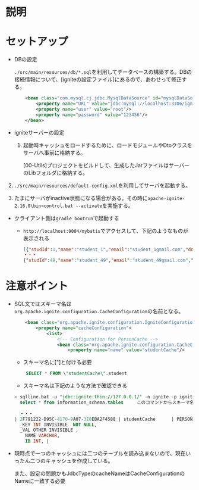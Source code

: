 # 説明

# セットアップ

- DBの設定

  `./src/main/resources/db/*.sql`を利用してデータベースの構築する。DBの接続情報について、[igniteの設定ファイル]にあるので、あわせって修正する。

  ```xml
      <bean class="com.mysql.cj.jdbc.MysqlDataSource" id="mysqlDataSource">
          <property name="URL" value="jdbc:mysql://localhost:3306/ignite-db"/>
          <property name="user" value="root"/>
          <property name="password" value="123456"/>
      </bean>
  ```

- igniteサーバーの設定

  1. 起動時キャッシュをロードするために、ロードモジュールやDtoクラスをサーバへ事前に格納する。

     [00-Utils]プロジェクトをビルドして、生成したJarファイルはサーバーのLibフォルダに格納する。
     
2. `./src/main/resources/default-config.xml`を利用してサーバを起動する。
  
  3. たまにサーバがinactive状態になる場合がある。その時に`apache-ignite-2.16.0\bin>control.bat --activate`を実施する。
  
- クライアント側は`gradle bootrun`で起動する

  - `http://localhost:9004/mybatis`でアクセスして、下記のようなものが表示される

    ```json
    [{"studId":1,"name":"student_1","email":"student_1gmail.com","dob":1506524400000},{"studId":2,"name":"student_2","email":"student_2gmail.com","dob":1506524400000},{"studId":3,"name":"student_3","email":"student_3gmail.com","dob":1506524400000},
    ・・・
    {"studId":49,"name":"student_49","email":"student_49gmail.com","dob":1506524400000},{"studId":50,"name":"student_50","email":"student_50gmail.com","dob":1506524400000}]
    ```

# 注意ポイント

- SQL文ではスキーマ名は`org.apache.ignite.configuration.CacheConfiguration`の名前となる。
  ```xml
      <bean class="org.apache.ignite.configuration.IgniteConfiguration">
          <property name="cacheConfiguration">
              <list>
                  <!-- Configuration for PersonCache -->
                  <bean class="org.apache.ignite.configuration.CacheConfiguration">
                      <property name="name" value="studentCache"/>   ★★★この名前となる
  ```

  - スキーマ名に["]と付ける必要
    
    ```sql
     SELECT * FROM \"studentCache\".student
    ```
    
  - スキーマ名は下記のような方法で確認できる
    
  ```sql
  > sqlline.bat -u "jdbc:ignite:thin://127.0.0.1/" -n ignite -p ignite
    select * from information_schema.tables     このコマンドからスキーマ名を確認できる
    
    ・・・
  | 2F791222-D95C-4170-9A07-3E8EBA2F4588 | studentCache      | PERSON                       | TABLE        | MEMORY       | CREATE MEMORY TABLE "studentCache".PERSON(
    _KEY INT INVISIBLE  NOT NULL,
    _VAL OTHER INVISIBLE ,
      NAME VARCHAR,
      ID INT, |
    ```

- 現時点で一つのキャッシュには二つのテーブルを読み込まないので、現在いったん二つのキャッシュを作成している。

  また、設定の問題かもJdbcTypeのcacheNameはCacheConfigurationのNameに一致する必要

